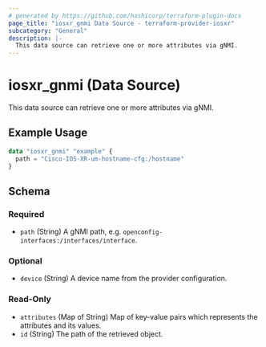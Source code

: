 ```yaml
---
# generated by https://github.com/hashicorp/terraform-plugin-docs
page_title: "iosxr_gnmi Data Source - terraform-provider-iosxr"
subcategory: "General"
description: |-
  This data source can retrieve one or more attributes via gNMI.
---
```


# iosxr_gnmi (Data Source)

This data source can retrieve one or more attributes via gNMI.

## Example Usage

```terraform
data "iosxr_gnmi" "example" {
  path = "Cisco-IOS-XR-um-hostname-cfg:/hostname"
}
```

<!-- schema generated by tfplugindocs -->
## Schema

### Required

- `path` (String) A gNMI path, e.g. `openconfig-interfaces:/interfaces/interface`.

### Optional

- `device` (String) A device name from the provider configuration.

### Read-Only

- `attributes` (Map of String) Map of key-value pairs which represents the attributes and its values.
- `id` (String) The path of the retrieved object.
